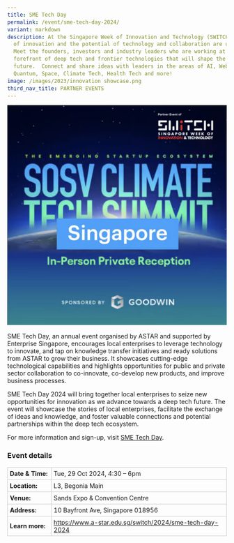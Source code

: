 ```yaml
---
title: SME Tech Day
permalink: /event/sme-tech-day-2024/
variant: markdown
description: At the Singapore Week of Innovation and Technology (SWITCH) sparks
  of innovation and the potential of technology and collaboration are unleashed.
  Meet the founders, investors and industry leaders who are working at the
  forefront of deep tech and frontier technologies that will shape the
  future.  Connect and share ideas with leaders in the areas of AI, Web3,
  Quantum, Space, Climate Tech, Health Tech and more!
image: /images/2023/innovation showcase.png
third_nav_title: PARTNER EVENTS
---
```


![Graphic with text SOSV Climate Tech Summit](/images/2024/Graphics_Side_Events/2024_partner_event_sosv.png)

SME Tech Day, an annual event organised by ASTAR and supported by Enterprise Singapore, encourages local enterprises to leverage technology to innovate, and tap on knowledge transfer initiatives and ready solutions from ASTAR to grow their business. It showcases cutting-edge technological capabilities and highlights opportunities for public and private sector collaboration to co-innovate, co-develop new products, and improve business processes. 

SME Tech Day 2024 will bring together local enterprises to seize new opportunities for innovation as we advance towards a deep tech future. The event will showcase the stories of local enterprises, facilitate the exchange of ideas and knowledge, and foster valuable connections and potential partnerships within the deep tech ecosystem.

For more information and sign-up, visit [SME Tech Day](https://www.a-star.edu.sg/switch/2024/sme-tech-day-2024).

### Event details

<table style="border-collapse: collapse; width: 100%;">
      <tbody><tr>
        <td style="width: 20%; border: 1px solid #CCCCCC; padding: 5px; font-weight: bold; text-align: left; vertical-align: middle;">Date &amp; Time:</td>
        <td style="border: 1px solid #CCCCCC; padding: 5px; text-align: left; vertical-align: middle;">Tue, 29 Oct 2024, 4:30 – 6pm</td>
      </tr>
      <tr>
        <td style="width: 20%; border: 1px solid #CCCCCC; padding: 5px; font-weight: bold; text-align: left; vertical-align: middle;">Location:</td>
        <td style="border: 1px solid #CCCCCC; padding: 5px; text-align: left; vertical-align: middle;">L3, Begonia Main</td>
      </tr>
      <tr>
        <td style="width: 20%; border: 1px solid #CCCCCC; padding: 5px; font-weight: bold; text-align: left; vertical-align: middle;">Venue:</td>
        <td style="border: 1px solid #CCCCCC; padding: 5px; text-align: left; vertical-align: middle;">Sands Expo &amp; Convention Centre</td>
      </tr>
      <tr>
        <td style="width: 20%; border: 1px solid #CCCCCC; padding: 5px; font-weight: bold; text-align: left; vertical-align: middle;">Address:</td>
        <td style="border: 1px solid #CCCCCC; padding: 5px; text-align: left; vertical-align: middle;">10 Bayfront Ave, Singapore 018956</td>
      </tr>
      <tr>
        <td style="width: 20%; border: 1px solid #CCCCCC; padding: 5px; font-weight: bold; text-align: left; vertical-align: middle;">Learn more:</td>
        <td style="border: 1px solid #CCCCCC; padding: 5px; text-align: left; vertical-align: middle;"><a target="_blank" href="https://www.a-star.edu.sg/switch/2024/sme-tech-day-2024">https://www.a-star.edu.sg/switch/2024/sme-tech-day-2024</a></td>
      </tr>
    </tbody></table>